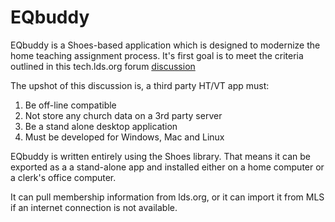 # EQbuddy

EQbuddy is a Shoes-based application which is designed to modernize the home teaching assignment process. It's first goal is to meet the criteria outlined in this tech.lds.org forum [discussion](http://tech.lds.org/forum/viewtopic.php?f=15&t=14738&hilit=home+teaching+program&sid=ec037248f91e33bf0f2c1849c66493ec.)

The upshot of this discussion is, a third party HT/VT app must:

1. Be off-line compatible
2. Not store any church data on a 3rd party server
3. Be a stand alone desktop application
4. Must be developed for Windows, Mac and Linux

EQbuddy is written entirely using the Shoes library. That means it can be exported as a a stand-alone app and installed either on a home computer or a clerk's office computer.

It can pull membership information from lds.org, or it can import it from MLS if an internet connection is not available.
